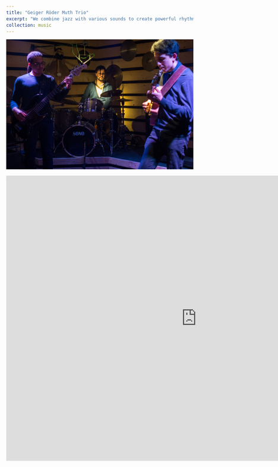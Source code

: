```yaml
---
title: "Geiger Röder Muth Trio"
excerpt: "We combine jazz with various sounds to create powerful rhythms and depth profundity."
collection: music
---
```

<a href="https://www.martinmuth.com/geiger-röder-muth-trio/"><img src='/images/grm.jpg'></a>

<iframe src="https://player.vimeo.com/video/333599702" width="1024" height="768" frameborder="0" allow="autoplay; fullscreen; picture-in-picture" allowfullscreen></iframe>
